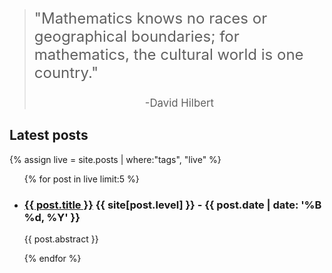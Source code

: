 <blockquote>
<p style="font-size:x-large">
   "Mathematics knows no races or geographical boundaries; for mathematics, the cultural world is one country."
</p>
<p align="center" style="font-size:larger">
   -David Hilbert
</p>
</blockquote>

## Latest posts

{% assign live = site.posts | where:"tags", "live" %}

<ul>
   {% for post in live limit:5 %}
      <li>
         <h3>
            <a href="{{ post.url }}">{{ post.title }}</a> {{ site[post.level] }} - {{ post.date | date: '%B %d, %Y' }}
         </h3>
         <p>{{ post.abstract }}</p>
      </li>
   {% endfor %}
</ul>
